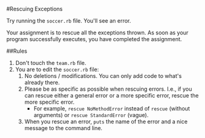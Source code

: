#Rescuing Exceptions

Try running the `soccer.rb` file. You'll see an error.

Your assignment is to rescue all the exceptions thrown. As soon as your program successfully executes, you have completed the assignment.

##Rules

1. Don't touch the `team.rb` file.
2. You are to edit the `soccer.rb` file:
	1. No deletions / modifications. You can only add code to what's already there.
	2. Please be as specific as possible when rescuing errors. I.e., if you can rescue either a general error or a more specific error, rescue the more specific error.
		- For example, `rescue NoMethodError` instead of `rescue` (without arguments) or `rescue StandardError` (vague).
	3. When you rescue an error, `puts` the name of the error and a nice message to the command line. 
